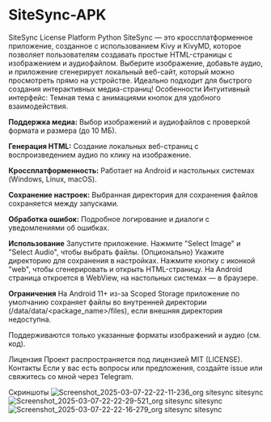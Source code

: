 # SiteSync-APK
SiteSync
License
Platform
Python
SiteSync — это кроссплатформенное приложение, созданное с использованием Kivy и KivyMD, которое позволяет пользователям создавать простые HTML-страницы с изображением и аудиофайлом. Выберите изображение, добавьте аудио, и приложение сгенерирует локальный веб-сайт, который можно просмотреть прямо на устройстве. Идеально подходит для быстрого создания интерактивных медиа-страниц!
Особенности
Интуитивный интерфейс: Темная тема с анимациями кнопок для удобного взаимодействия.

**Поддержка медиа:** Выбор изображений и аудиофайлов с проверкой формата и размера (до 10 МБ).

**Генерация HTML:** Создание локальных веб-страниц с воспроизведением аудио по клику на изображение.

**Кроссплатформенность:** Работает на Android и настольных системах (Windows, Linux, macOS).

**Сохранение настроек:** Выбранная директория для сохранения файлов сохраняется между запусками.

**Обработка ошибок:** Подробное логирование и диалоги с уведомлениями об ошибках.

**Использование**
Запустите приложение.
Нажмите "Select Image" и "Select Audio", чтобы выбрать файлы.
(Опционально) Укажите директорию для сохранения в настройках.
Нажмите кнопку с иконкой "web", чтобы сгенерировать и открыть HTML-страницу.
На Android страница откроется в WebView, на настольных системах — в браузере.

**Ограничения**
На Android 11+ из-за Scoped Storage приложение по умолчанию сохраняет файлы во внутренней директории (/data/data/<package_name>/files), если внешняя директория недоступна.

Поддерживаются только указанные форматы изображений и аудио (см. код).

Лицензия
Проект распространяется под лицензией MIT (LICENSE).
Контакты
Если у вас есть вопросы или предложения, создайте issue или свяжитесь со мной через Telegram.


Скриншоты
![Screenshot_2025-03-07-22-22-11-236_org sitesync sitesync](https://github.com/user-attachments/assets/1741e7cf-03a4-46ea-8e6e-2cb448011560)
![Screenshot_2025-03-07-22-22-29-521_org sitesync sitesync](https://github.com/user-attachments/assets/fd923982-ab13-4090-afbf-4d0e915e182a)
![Screenshot_2025-03-07-22-22-16-279_org sitesync sitesync](https://github.com/user-attachments/assets/f95ba609-7e03-4c69-9742-79342ff6af32)

